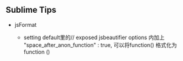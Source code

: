 ## Sublime Tips

- jsFormat 

  + setting default里的// exposed jsbeautifier options 内加上 "space_after_anon_function" : true,  可以将function() 格式化为 function ()